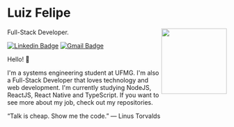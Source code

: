 
# Luiz Felipe 
Full-Stack Developer. <img src="https://rustacean.net/assets/cuddlyferris.png" 
  width="150px"
  align="right"
/>

[![Linkedin Badge](https://img.shields.io/badge/-Luiz%20Felipe-0e76a8?style=flat-square&logo=Linkedin&logoColor=white&link=https://https://www.linkedin.com/in/luiz-felipe-de-sousa-faria-8a0ba91a8/)](https://www.linkedin.com/in/luiz-felipe-de-sousa-faria-8a0ba91a8/) 
[![Gmail Badge](https://img.shields.io/badge/-lutilipe02@hotmail.com-d44638?style=flat-square&logo=Gmail&logoColor=white&link=mailto:lutilipe02@hotmail.com)](mailto:lutilipe02@hotmail.com)


Hello! 👋  

I'm a systems engineering student at UFMG. I'm also a Full-Stack Developer that loves technology and web development. I'm currently studying NodeJS, ReactJS, React Native and TypeScript. If you want to see more about my job, check out my repositories.     


“Talk is cheap. Show me the code.”
― Linus Torvalds  


